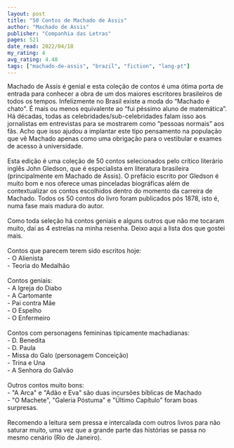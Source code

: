 ```yaml
---
layout: post
title: "50 Contos de Machado de Assis"
author: "Machado de Assis"
publisher: "Companhia das Letras"
pages: 521
date_read: 2022/04/18
my_rating: 4
avg_rating: 4.48
tags: ["machado-de-assis", "brazil", "fiction", "lang-pt"]
---
```


Machado de Assis é genial e esta coleção de contos é uma ótima porta de entrada para conhecer a obra de um dos maiores escritores brasileiros de todos os tempos. Infelizmente no Brasil existe a moda do “Machado é chato". É mais ou menos equivalente ao “fui péssimo aluno de matemática”. Há décadas, todas as celebridades/sub-celebridades falam isso aos jornalistas em entrevistas para se mostrarem como “pessoas normais” aos fãs. Acho que isso ajudou a implantar este tipo pensamento na população que vê Machado apenas como uma obrigação para o vestibular e exames de acesso à universidade.<br/><br/>Esta edição é uma coleção de 50 contos selecionados pelo crítico literário inglês John Gledson, que é especialista em literatura brasileira (principalmente em Machado de Assis). O prefácio escrito por Gledson é muito bom e nos oferece umas pinceladas biográficas além de contextualizar os contos escolhidos dentro do momento da carreira de Machado. Todos os 50 contos do livro foram publicados pós 1878, isto é, numa fase mais madura do autor. <br/><br/>Como toda seleção há contos geniais e alguns outros que não me tocaram muito, daí as 4 estrelas na minha resenha. Deixo aqui a lista dos que gostei mais. <br/><br/>Contos que parecem terem sido escritos hoje:<br/>- O Alienista<br/>- Teoria do Medalhão<br/><br/>Contos geniais:<br/>- A Igreja do Diabo<br/>- A Cartomante<br/>- Pai contra Mãe<br/>- O Espelho<br/>- O Enfermeiro<br/><br/>Contos com personagens femininas tipicamente machadianas:<br/>- D. Benedita<br/>- D. Paula<br/>- Missa do Galo (personagem Conceição)<br/>- Trina e Una<br/>- A Senhora do Galvão<br/><br/>Outros contos muito bons:<br/>- "A Arca" e "Adão e Eva" são duas incursões bíblicas de Machado<br/>- "O Machete", "Galeria Póstuma" e "Último Capítulo" foram boas surpresas. <br/><br/>Recomendo a leitura sem pressa e intercalada com outros livros para não saturar muito, uma vez que a grande parte das histórias se passa no mesmo cenário (Rio de Janeiro).


